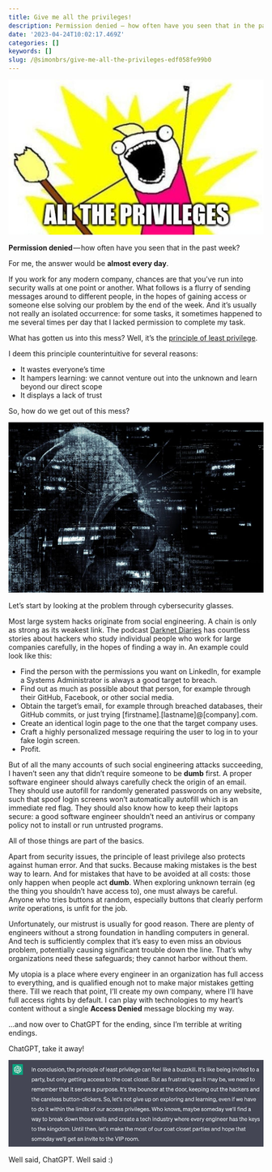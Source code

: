 ```yaml
---
title: Give me all the privileges!
description: Permission denied — how often have you seen that in the past week?
date: '2023-04-24T10:02:17.469Z'
categories: []
keywords: []
slug: /@simonbrs/give-me-all-the-privileges-edf058fe99b0
---
```


![](img/1__9Xf9sB6ZzRhOZaYIjpGbLw.jpeg)

**Permission denied** — how often have you seen that in the past week?

For me, the answer would be **almost every day**.

If you work for any modern company, chances are that you’ve run into security walls at one point or another. What follows is a flurry of sending messages around to different people, in the hopes of gaining access or someone else solving our problem by the end of the week. And it’s usually not really an isolated occurrence: for some tasks, it sometimes happened to me several times per day that I lacked permission to complete my task.

What has gotten us into this mess? Well, it’s the [principle of least privilege](https://en.wikipedia.org/wiki/Principle_of_least_privilege).

I deem this principle counterintuitive for several reasons:

*   It wastes everyone’s time
*   It hampers learning: we cannot venture out into the unknown and learn beyond our direct scope
*   It displays a lack of trust

So, how do we get out of this mess?

![](img/1__kpK__uhhEmGfvKAXNt8f13g.jpeg)

Let’s start by looking at the problem through cybersecurity glasses.

Most large system hacks originate from social engineering. A chain is only as strong as its weakest link. The podcast [Darknet Diaries](https://darknetdiaries.com/) has countless stories about hackers who study individual people who work for large companies carefully, in the hopes of finding a way in. An example could look like this:

*   Find the person with the permissions you want on LinkedIn, for example a Systems Administrator is always a good target to breach.
*   Find out as much as possible about that person, for example through their GitHub, Facebook, or other social media.
*   Obtain the target’s email, for example through breached databases, their GitHub commits, or just trying \[firstname\].\[lastname\]@\[company\].com.
*   Create an identical login page to the one that the target company uses.
*   Craft a highly personalized message requiring the user to log in to your fake login screen.
*   Profit.

But of all the many accounts of such social engineering attacks succeeding, I haven’t seen any that didn’t require someone to be **dumb** first. A proper software engineer should always carefully check the origin of an email. They should use autofill for randomly generated passwords on any website, such that spoof login screens won’t automatically autofill which is an immediate red flag. They should also know how to keep their laptops secure: a good software engineer shouldn’t need an antivirus or company policy not to install or run untrusted programs.

All of those things are part of the basics.

Apart from security issues, the principle of least privilege also protects against human error. And that sucks. Because making mistakes is the best way to learn. And for mistakes that have to be avoided at all costs: those only happen when people act **dumb**. When exploring unknown terrain (eg the thing you shouldn’t have access to), one must always be careful. Anyone who tries buttons at random, especially buttons that clearly perform _write_ operations, is unfit for the job.

Unfortunately, our mistrust is usually for good reason. There are plenty of engineers without a strong foundation in handling computers in general. And tech is sufficiently complex that it’s easy to even miss an obvious problem, potentially causing significant trouble down the line. That’s why organizations need these safeguards; they cannot harbor without them.

My utopia is a place where every engineer in an organization has full access to everything, and is qualified enough not to make major mistakes getting there. Till we reach that point, I’ll create my own company, where I’ll have full access rights by default. I can play with technologies to my heart’s content without a single **Access Denied** message blocking my way.

…and now over to ChatGPT for the ending, since I’m terrible at writing endings.

ChatGPT, take it away!

![](img/1__J91apn1N8MCvlqIs2EL3zw.png)

Well said, ChatGPT. Well said :)